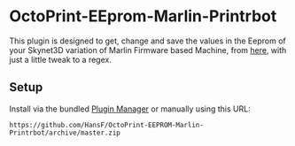 # OctoPrint-EEprom-Marlin-Printrbot

This plugin is designed to get, change and save the values in the Eeprom of your Skynet3D  variation of Marlin Firmware based Machine, from [here](https://github.com/ryanneufeld/OctoPrint-EEPROM-Marlin-Printrbot), with just a little tweak to a regex.

## Setup

Install via the bundled [Plugin Manager](https://github.com/foosel/OctoPrint/wiki/Plugin:-Plugin-Manager)
or manually using this URL:

    https://github.com/HansF/OctoPrint-EEPROM-Marlin-Printrbot/archive/master.zip
